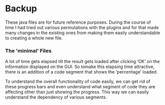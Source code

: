 # Backup

These java files are for future reference purposes. During the course of time I had tried out various permutations with the plugins and for that made many changes in the existing ones from making them easily understandable to creating a whole new file.

### The 'minimal' Files

A lot of time gets elapsed till the result gets loaded after clicking ‘OK’ on the information displayed on the GUI. So tomake this elapsing time attractive, there is an addition of a code segment that shows the ‘percentage’ loaded. 

To understand the overall functionality of code easily, we can get rid of these progress bars and even understand what segment of code they are affecting other than just showing the progress. This way we can easily understand the dependency of various segments.

